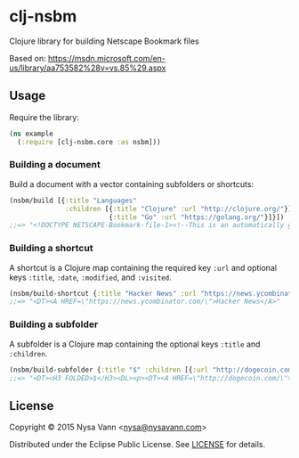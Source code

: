 # clj-nsbm

Clojure library for building Netscape Bookmark files

Based on: <https://msdn.microsoft.com/en-us/library/aa753582%28v=vs.85%29.aspx>

## Usage

Require the library:

```clojure
(ns example
  (:require [clj-nsbm.core :as nsbm]))
```

### Building a document

Build a document with a vector containing subfolders or shortcuts:

```clojure
(nsbm/build [{:title "Languages"
              :children [{:title "Clojure" :url "http://clojure.org/"}]}
                         {:title "Go" :url "https://golang.org/"}]}])
;;=> "<!DOCTYPE NETSCAPE-Bookmark-file-1><!--This is an automatically generated file. It will be read and overwritten. Do Not Edit! --><Title>Bookmarks</Title><H1>Bookmarks</H1><DL><DT><H3 FOLDED>Languages</H3><DL><p><DT><A HREF=\"http://clojure.org/\">Clojure</A></DL><p><DT><A HREF=\"https://golang.org/\">Go</A></DL>"
```

### Building a shortcut

A shortcut is a Clojure map containing the required key `:url` and optional keys `:title`, `:date`, `:modified`, and `:visited`.

```clojure
(nsbm/build-shortcut {:title "Hacker News" :url "https://news.ycombinator.com/"})
;;=> "<DT><A HREF=\"https://news.ycombinator.com/\">Hacker News</A>"
```

### Building a subfolder

A subfolder is a Clojure map containing the optional keys `:title` and `:children`.

```clojure
(nsbm/build-subfolder {:title "$" :children [{:url "http://dogecoin.com/"}]})
;;=> "<DT><H3 FOLDED>$</H3><DL><p><DT><A HREF=\"http://dogecoin.com/\"></A></DL><p>"
```

## License

Copyright &copy; 2015 Nysa Vann <<nysa@nysavann.com>>

Distributed under the Eclipse Public License. See [LICENSE](LICENSE) for details.
